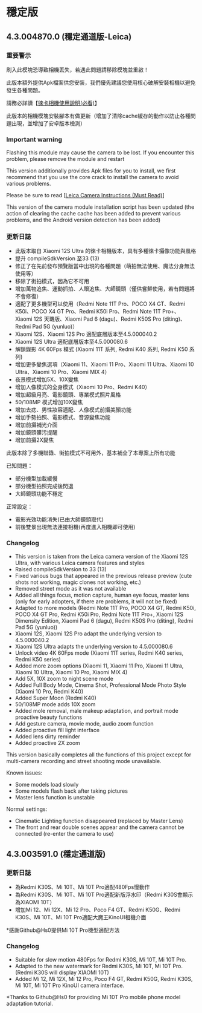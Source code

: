 # 穩定版
## 4.3.004870.0 (穩定通道版-Leica)
### 重要警示
刷入此模塊恐導致相機丟失，若遇此問題請移除模塊並重啟！

此版本額外提供Apk檔案供您安裝，我們優先建議您使用核心破解安裝相機以避免發生各種問題。

請務必詳讀【[徠卡相機使用說明(必看)](https://github.com/a406010503/Miui_Camera/blob/main/Leica.md)】

此版本的相機模塊安裝腳本有做更新（增加了清除cache緩存的動作以防止各種問題出現，並增加了安卓版本檢測）

### Important warning
Flashing this module may cause the camera to be lost. If you encounter this problem, please remove the module and restart

This version additionally provides Apk files for you to install, we first recommend that you use the core crack to install the camera to avoid various problems.

Please be sure to read [[Leica Camera Instructions (Must Read)](https://github.com/a406010503/Miui_Camera/blob/main/Leica_en.md)]

This version of the camera module installation script has been updated (the action of clearing the cache cache has been added to prevent various problems, and the Android version detection has been added)

### 更新日誌
- 此版本取自 Xiaomi 12S Ultra 的徠卡相機版本，具有多種徠卡攝像功能與風格
- 提升 compileSdkVersion 至33 (13)
- 修正了在先前發布預覽版當中出現的各種問題（萌拍無法使用、魔法分身無法使用等）
- 移除了街拍模式，因為它不可用
- 增加萬物追焦、運動抓拍、人眼追焦、大師鏡頭（僅供嘗鮮使用，若有問題將不會修復）
- 適配了更多機型可以使用（Redmi Note 11T Pro、POCO X4 GT、Redmi K50i、POCO X4 GT Pro、Redmi K50i Pro、Redmi Note 11T Pro+、Xiaomi 12S 天璣版、Xiaomi Pad 6 (dagu)、Redmi K50S Pro (diting)、Redmi Pad 5G (yunluo)）
- Xiaomi 12S、Xiaomi 12S Pro 適配底層版本至4.5.000040.2
- Xiaomi 12S Ultra 適配底層版本至4.5.000080.6
- 解鎖錄影 4K 60Fps 模式 (Xiaomi 11T 系列, Redmi K40 系列, Redmi K50 系列)
- 增加更多變焦選項（Xiaomi 11、Xiaomi 11 Pro、Xiaomi 11 Ultra、Xiaomi 10 Ultra、Xiaomi 10 Pro、Xiaomi MIX 4）
- 夜景模式增加5X、10X變焦
- 增加人像模式的全身模式（Xiaomi 10 Pro、Redmi K40）
- 增加超級月亮、電影鏡頭、專業模式照片風格
- 50/108MP 模式增加10X變焦
- 增加去痣、男性妝容適配、人像模式前攝美顏功能
- 增加手勢拍照、電影模式、音源變焦功能
- 增加前攝補光介面
- 增加鏡頭髒污提醒
- 增加前攝2X變焦

此版本除了多機聯錄、街拍模式不可用外，基本補全了本專案上所有功能

已知問題：
- 部分機型加載緩慢
- 部分機型拍照完成後閃退
- 大師鏡頭功能不穩定

正常設定：
- 電影光效功能消失(已由大師鏡頭取代)
- 前後雙景出現無法連接相機(再度進入相機即可使用)

### Changelog
- This version is taken from the Leica camera version of the Xiaomi 12S Ultra, with various Leica camera features and styles
- Raised compileSdkVersion to 33 (13)
- Fixed various bugs that appeared in the previous release preview (cute shots not working, magic clones not working, etc.)
- Removed street mode as it was not available
- Added all things focus, motion capture, human eye focus, master lens (only for early adopters, if there are problems, it will not be fixed)
- Adapted to more models (Redmi Note 11T Pro, POCO X4 GT, Redmi K50i, POCO X4 GT Pro, Redmi K50i Pro, Redmi Note 11T Pro+, Xiaomi 12S Dimensity Edition, Xiaomi Pad 6 (dagu), Redmi K50S Pro (diting), Redmi Pad 5G (yunluo))
- Xiaomi 12S, Xiaomi 12S Pro adapt the underlying version to 4.5.000040.2
- Xiaomi 12S Ultra adapts the underlying version to 4.5.000080.6
- Unlock video 4K 60Fps mode (Xiaomi 11T series, Redmi K40 series, Redmi K50 series)
- Added more zoom options (Xiaomi 11, Xiaomi 11 Pro, Xiaomi 11 Ultra, Xiaomi 10 Ultra, Xiaomi 10 Pro, Xiaomi MIX 4)
- Add 5X, 10X zoom to night scene mode
- Added Full Body Mode, Cinema Shot, Professional Mode Photo Style (Xiaomi 10 Pro, Redmi K40)
- Added Super Moon (Redmi K40)
- 50/108MP mode adds 10X zoom
- Added mole removal, male makeup adaptation, and portrait mode proactive beauty functions
- Add gesture camera, movie mode, audio zoom function
- Added proactive fill light interface
- Added lens dirty reminder
- Added proactive 2X zoom

This version basically completes all the functions of this project except for multi-camera recording and street shooting mode unavailable.

Known issues:
- Some models load slowly
- Some models flash back after taking pictures
- Master lens function is unstable

Normal settings:
- Cinematic Lighting function disappeared (replaced by Master Lens)
- The front and rear double scenes appear and the camera cannot be connected (re-enter the camera to use)

## 4.3.003591.0 (穩定通道版)
### 更新日誌
- 為Redmi K30S、Mi 10T、Mi 10T Pro適配480Fps慢動作
- 為Redmi K30S、Mi 10T、Mi 10T Pro適配新版浮水印（Redmi K30S會顯示為XIAOMI 10T）
- 增加Mi 12、Mi 12X、Mi 12 Pro、Poco F4 GT、Redmi K50G、Redmi K30S、Mi 10T、Mi 10T Pro適配大魔王KinoUI相機介面

*感謝Github@Hs0提供Mi 10T Pro機型適配方法

### Changelog
- Suitable for slow motion 480Fps for Redmi K30S, Mi 10T, Mi 10T Pro.
- Adapted to the new watermark for Redmi K30S, Mi 10T, Mi 10T Pro. (Redmi K30S will display XIAOMI 10T)
- Added Mi 12, Mi 12X, Mi 12 Pro, Poco F4 GT, Redmi K50G, Redmi K30S, Mi 10T, Mi 10T Pro KinoUI camera interface.

*Thanks to Github@Hs0 for providing Mi 10T Pro mobile phone model adaptation tutorial.
